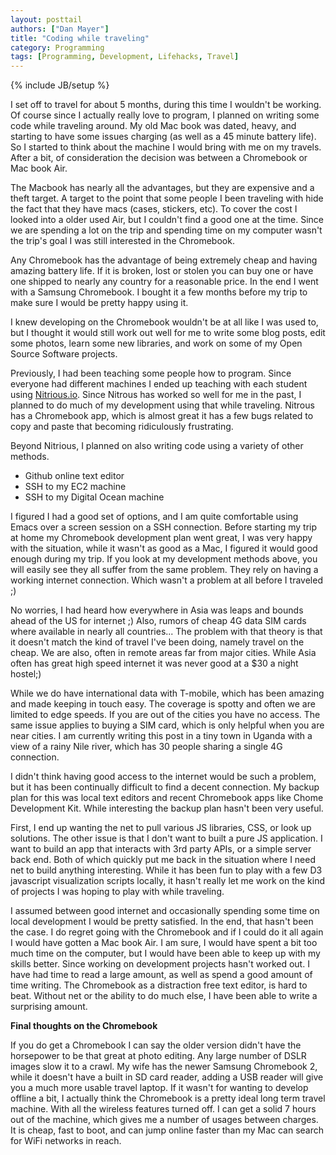 ```yaml
---
layout: posttail
authors: ["Dan Mayer"]
title: "Coding while traveling"
category: Programming
tags: [Programming, Development, Lifehacks, Travel]
---
```

{% include JB/setup %}

I set off to travel for about 5 months, during this time I wouldn't be working. Of course since I actually really love to program, I planned on writing some code while traveling around. My old Mac book was dated, heavy, and starting to have some issues charging (as well as a 45 minute battery life). So I started to think about the machine I would bring with me on my travels. After a bit, of consideration the decision was between a Chromebook or Mac book Air.

The Macbook has nearly all the advantages, but they are expensive and a theft target. A target to the point that some people I been traveling with hide the fact that they have macs (cases, stickers, etc). To cover the cost I looked into a older used Air, but I couldn't find a good one at the time. Since we are spending a lot on the trip and spending time on my computer wasn't the trip's goal I was still interested in the Chromebook.

Any Chromebook has the advantage of being extremely cheap and having amazing battery life. If it is broken, lost or stolen you can buy one or have one shipped to nearly any country for a reasonable price. In the end I went with a Samsung Chromebook. I bought it a few months before my trip to make sure <!--more--> I would be pretty happy using it.

I knew developing on the Chromebook wouldn't be at all like I was used to, but I thought it would still work out well for me to write some blog posts, edit some photos, learn some new libraries, and work on some of my Open Source Software projects.

Previously, I had been teaching some people how to program. Since everyone had different machines I ended up teaching with each student using [Nitrious.io](https://www.nitrous.io/). Since Nitrous has worked so well for me in the past, I planned to do much of my development using that while traveling. Nitrous has a Chromebook app, which is almost great it has a few bugs related to copy and paste that becoming ridiculously frustrating. 

Beyond Nitrious, I planned on also writing code using a variety of other methods.


* Github online text editor
* SSH to my EC2 machine
* SSH to my Digital Ocean machine

I figured I had a good set of options, and I am quite comfortable using Emacs over a screen session on a SSH connection. Before starting my trip at home my Chromebook development plan went great, I was very happy with the situation, while it wasn't as good as a Mac, I figured it would good enough during my trip. If you look at my development methods above, you will easily see they all suffer from the same problem. They rely on having a working internet connection. Which wasn't a problem at all before I traveled ;)

No worries, I had heard how everywhere in Asia was leaps and bounds ahead of the US for internet ;) Also, rumors of cheap 4G data SIM cards where available in nearly all countries... The problem with that theory is that it doesn't match the kind of travel I've been doing, namely travel on the cheap. We are also, often in remote areas far from major cities. While Asia often has great high speed internet it was never good at a $30 a night hostel;)

While we do have international data with T-mobile, which has been amazing and made keeping in touch easy. The coverage is spotty and often we are limited to edge speeds. If you are out of the cities you have no access. The same issue applies to buying a SIM card, which is only helpful when you are near cities. I am currently writing this post in a tiny town in Uganda with a view of a rainy Nile river, which has 30 people sharing a single 4G connection.

I didn't think having good access to the internet would be such a problem, but it has been continually difficult to find a decent connection. My backup plan for this was local text editors and recent Chromebook apps like Chome Development Kit. While interesting the backup plan hasn't been very useful.

First, I end up wanting the net to pull various JS libraries, CSS, or look up solutions. The other issue is that I don't want to built a pure JS application. I want to build an app that interacts with 3rd party APIs, or a simple server back end. Both of which quickly put me back in the situation where I need net to build anything interesting. While it has been fun to play with a few D3 javascript visualization scripts locally, it hasn't really let me work on the kind of projects I was hoping to play with while traveling.

I assumed between good internet and occasionally spending some time on local development I would be pretty satisfied. In the end, that hasn't been the case. I do regret going with the Chromebook and if I could do it all again I would have gotten a Mac book Air. I am sure, I would have spent a bit too much time on the computer, but I would have been able to keep up with my skills better. Since working on development projects hasn't worked out. I have had time to read a large amount, as well as spend a good amount of time writing. The Chromebook as a distraction free text editor, is hard to beat. Without net or the ability to do much else, I have been able to write a surprising amount.

__Final thoughts on the Chromebook__

If you do get a Chromebook I can say the older version didn't have the horsepower to be that great at photo editing. Any large number of DSLR images slow it to a crawl. My wife has the newer Samsung Chromebook 2, while it doesn't have a built in SD card reader, adding a USB reader will give you a much more usable travel laptop. If it wasn't for wanting to develop offline a bit, I actually think the Chromebook is a pretty ideal long term travel machine. With all the wireless features turned off. I can get a solid 7 hours out of the machine, which gives me a number of usages between charges. It is cheap, fast to boot, and can jump online faster than my Mac can search for WiFi networks in reach.
